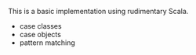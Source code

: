 
This is a basic implementation using rudimentary Scala.

* case classes
* case objects
* pattern matching

